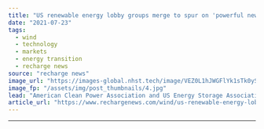 ```yaml
---
title: "US renewable energy lobby groups merge to spur on 'powerful new chapter' for industry"
date: "2021-07-23"
tags: 
  - wind
  - technology
  - markets
  - energy transition
  - recharge news
source: "recharge news"
image_url: "https://images-global.nhst.tech/image/VEZ0L1hJWGFlYk1sTk0yS0VtTEhSN0xRSzhOenJYSzU4ZW8wNWlTYW16ST0=/nhst/binary/4e8ccbc42bc6ee5b76d43b1b9adad1c5"
image_fp: "/assets/img/post_thumbnails/4.jpg"
lead: "American Clean Power Association and US Energy Storage Association join forces to form 800 member company-strong advocacy body, from 2022"
article_url: "https://www.rechargenews.com/wind/us-renewable-energy-lobby-groups-merge-to-spur-on-powerful-new-chapter-for-industry/2-1-1043758"
---
```


---
